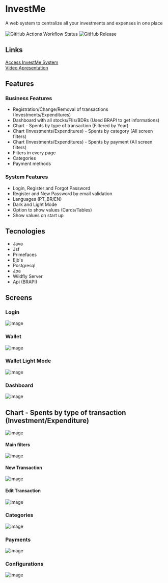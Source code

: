 # InvestMe
A web system to centralize all your investments and expenses in one place </br></br>
![GitHub Actions Workflow Status](https://img.shields.io/github/actions/workflow/status/GeovaniTech/InvestMe/maven.yml)
![GitHub Release](https://img.shields.io/github/v/release/geovaniTech/InvestMe)

## Links
[Access InvestMe System](https://www.devpree.com.br/investme/login) </br>
[Video Apresentation](https://www.youtube.com/watch?v=w_gdQyD5FUI&ab_channel=GeovaniDebastiani)

## Features

### Business Features
+ Registration/Change/Removal of transactions (Investments/Expenditures)
+ Dashboard with all stocks/FIIs/BDRs (Used BRAPI to get informations)
+ Chart - Spents by type of transaction (Filtered by Year)
+ Chart (Investments/Expenditures) - Spents by category (All screen filters)
+ Chart (Investments/Expenditures) - Spents by payment (All screen filters)
+ Filters in every page
+ Categories
+ Payment methods

### System Features
+ Login, Register and Forgot Password
+ Register and New Password by email validation
+ Languages (PT_BR/EN)
+ Dark and Light Mode
+ Option to show values (Cards/Tables)
+ Show values on start up
  
## Tecnologies
+ Java
+ Jsf
+ Primefaces
+ Ejb's
+ Postgresql
+ Jpa
+ Wildfly Server
+ Api (BRAPI)

## Screens

### Login
![image](https://github.com/user-attachments/assets/5eee566a-389d-41d2-b282-35dff68d171a)

### Wallet
![image](https://github.com/user-attachments/assets/6f55a44e-d1cc-4181-aa70-076d1abac7c0)

### Wallet Light Mode
![image](https://github.com/user-attachments/assets/1676dec0-faa3-435c-aa56-8c61b5e3dac2)

### Dashboard
![image](https://github.com/user-attachments/assets/13d134b3-975f-4e2b-ad24-b9f164394015)

## Chart - Spents by type of transaction (Investment/Expenditure)
![image](https://github.com/GeovaniTech/InvestMe/assets/84943777/7adad0c8-ebb9-4e80-8c94-32503e4a90c3)

#### Main filters
![image](https://github.com/GeovaniTech/InvestMe/assets/84943777/1423db75-0666-4d0a-a17b-fddf0185c386)

#### New Transaction
![image](https://github.com/GeovaniTech/InvestMe/assets/84943777/5f73dad2-e0f4-4e46-a292-f06c54d848e6)

#### Edit Transaction
![image](https://github.com/GeovaniTech/InvestMe/assets/84943777/d33ce345-6f67-48ee-93d3-2160bccb2c2f)

### Categories
![image](https://github.com/GeovaniTech/InvestMe/assets/84943777/eae6d1b4-434d-4de6-bacd-915c1a95111b)

### Payments
![image](https://github.com/GeovaniTech/InvestMe/assets/84943777/8b188069-90b4-4d74-8c32-12188382a77f)

### Configurations
![image](https://github.com/GeovaniTech/InvestMe/assets/84943777/f5b3c25d-3710-42ea-bc12-3d9bc7733a6a)


